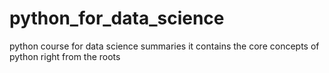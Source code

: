# python_for_data_science
python course for data science summaries
it contains the core concepts of python right from the roots

